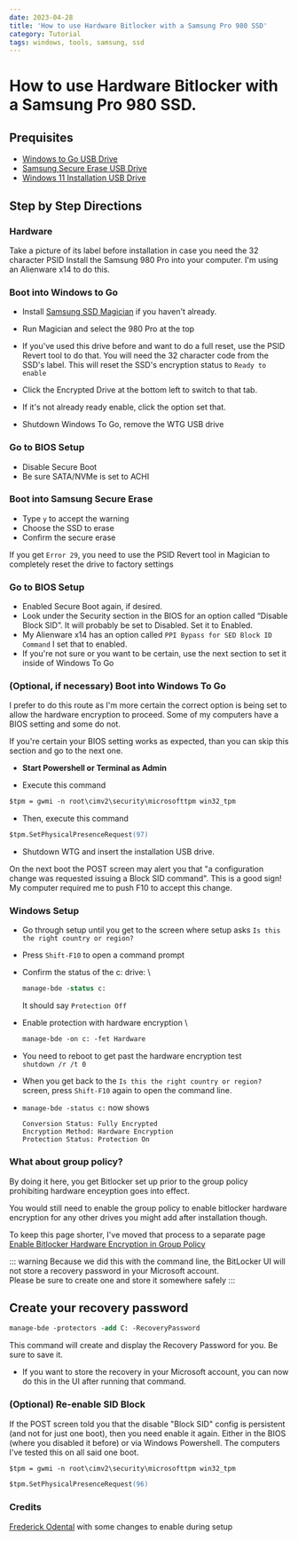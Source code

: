 ```yaml
---
date: 2023-04-28
title: 'How to use Hardware Bitlocker with a Samsung Pro 980 SSD'
category: Tutorial
tags: windows, tools, samsung, ssd
---
```


# How to use Hardware Bitlocker with a Samsung Pro 980 SSD.

## Prequisites

- [Windows to Go USB Drive](./windows-to-go.md)
- [Samsung Secure Erase USB Drive](./samsung-secure-erase.md)
- [Windows 11 Installation USB Drive](https://www.microsoft.com/software-download/windows11)

## Step by Step Directions

### Hardware

Take a picture of its label before installation in case you need the 32 character PSID
Install the Samsung 980 Pro into your computer. I'm using an Alienware x14 to do this.

### Boot into Windows to Go

- Install [Samsung SSD Magician](https://semiconductor.samsung.com/consumer-storage/support/tools/) if you haven't already.

- Run Magician and select the 980 Pro at the top

- If you've used this drive before and want to do a full reset, use the PSID Revert tool to do that. You will need the 32 character code from the SSD's label. This will reset the SSD's encryption status to `Ready to enable`

- Click the Encrypted Drive at the bottom left to switch to that tab.

- If it's not already ready enable, click the option set that.

- Shutdown Windows To Go, remove the WTG USB drive

### Go to BIOS Setup

- Disable Secure Boot
- Be sure SATA/NVMe is set to ACHI

### Boot into Samsung Secure Erase

- Type `y` to accept the warning
- Choose the SSD to erase
- Confirm the secure erase

If you get `Error 29`, you need to use the PSID Revert tool in Magician to completely reset the drive to factory settings

### Go to BIOS Setup

- Enabled Secure Boot again, if desired.
- Look under the Security section in the BIOS for an option called “Disable Block SID”.
  It will probably be set to Disabled. Set it to Enabled.
- My Alienware x14 has an option called `PPI Bypass for SED Block ID Command` I set that to enabled.
- If you're not sure or you want to be certain, use the next section to set it inside of Windows To Go

### (Optional, if necessary) Boot into Windows To Go

I prefer to do this route as I'm more certain the correct option is being set to allow the hardware encryption to proceed. Some of my computers have a BIOS setting and some do not.

If you're certain your BIOS setting works as expected, than you can skip this section and go to the next one.

- **Start Powershell or Terminal as Admin**

- Execute this command

```ps
$tpm = gwmi -n root\cimv2\security\microsofttpm win32_tpm
```

- Then, execute this command

```ps
$tpm.SetPhysicalPresenceRequest(97)
```

- Shutdown WTG and insert the installation USB drive.

On the next boot the POST screen may alert you that "a configuration change was requested issuing a Block SID command". This is a good sign! My computer required me to push F10 to accept this change.

### Windows Setup

- Go through setup until you get to the screen where setup asks `Is this the right country or region?`

- Press `Shift-F10` to open a command prompt

- Confirm the status of the c: drive: \

  ```ps
  manage-bde -status c:
  ```

  It should say `Protection Off`

- Enable protection with hardware encryption \

  ```ps
  manage-bde -on c: -fet Hardware
  ```

- You need to reboot to get past the hardware encryption test \
  `shutdown /r /t 0`

- When you get back to the `Is this the right country or region?` screen, press `Shift-F10` again to open the command line.

- `manage-bde -status c:` now shows

  ```
  Conversion Status: Fully Encrypted
  Encryption Method: Hardware Encryption
  Protection Status: Protection On
  ```

### What about group policy?

By doing it here, you get Bitlocker set up prior to the group policy prohibiting hardware enceyption goes into effect.

You would still need to enable the group policy to enable bitlocker hardware encryption for any other drives you might add after installation though.

To keep this page shorter, I've moved that process to a separate page \
[Enable Bitlocker Hardware Encryption in Group Policy](./enabling-bitlocker-hardware-policy.md)

::: warning
Because we did this with the command line, the BitLocker UI will not store a recovery password in your Microsoft account. \
Please be sure to create one and store it somewhere safely
:::

## Create your recovery password

```ps
manage-bde -protectors -add C: -RecoveryPassword
```

This command will create and display the Recovery Password for you. Be sure to save it.

- If you want to store the recovery in your Microsoft account, you can now do this in the UI after running that command.

### (Optional) Re-enable SID Block

If the POST screen told you that the disable "Block SID" config is persistent (and not for just one boot), then you need enable it again. Either in the BIOS (where you disabled it before) or via Windows Powershell. The computers I've tested this on all said one boot.

```ps
$tpm = gwmi -n root\cimv2\security\microsofttpm win32_tpm
```

```ps
$tpm.SetPhysicalPresenceRequest(96)
```

### Credits

[Frederick Odental](https://blog.odenthal.cc/how-to-enable-bitlocker-hw-encryption-with-modern-ssds-e-g-samsung-980-pro/) with some changes to enable during setup
